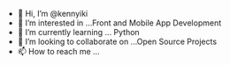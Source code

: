 - 👋 Hi, I’m @kennyiki
- 👀 I’m interested in ...Front and Mobile App Development
- 🌱 I’m currently learning ... Python
- 💞️ I’m looking to collaborate on ...Open Source Projects
- 📫 How to reach me ...

<!---
kennyiki/kennyiki is a ✨ special ✨ repository because its `README.md` (this file) appears on your GitHub profile.
You can click the Preview link to take a look at your changes.
--->
